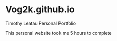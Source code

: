 # Vog2k.github.io

Timothy Leatau
Personal Portfolio

This personal website took me 5 hours to complete 
